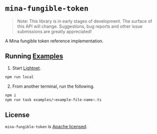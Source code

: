 # `mina-fungible-token`

> Note: This library is in early stages of development. The surface of this API will change.
> Suggestions, bug reports and other issue submissions are greatly appreciated!

A Mina fungible token reference implementation.

## Running [Examples](./examples)

1. Start [Lightnet](https://hub.docker.com/r/o1labs/mina-local-network).

```sh
npm run local
```

2. From another terminal, run the following.

```sh
npm i
npm run task examples/<example-file-name>.ts
```

## License

`mina-fungible-token` is [Apache licensed](LICENSE).
